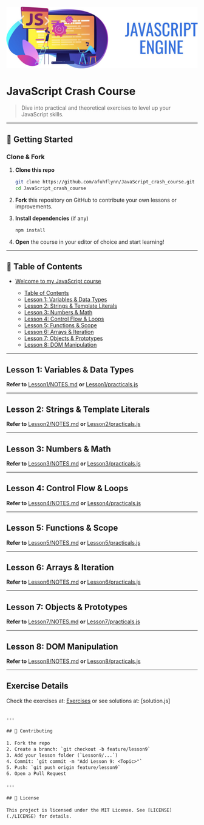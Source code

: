![Banner image](./public/js_banner.jpg)

# JavaScript Crash Course

> Dive into practical and theoretical exercises to level up your JavaScript skills.

---

## 🚀 Getting Started

### Clone & Fork

1. **Clone this repo**

   ```bash
   git clone https://github.com/afuhflynn/JavaScript_crash_course.git
   cd JavaScript_crash_course
   ```
2. **Fork** this repository on GitHub to contribute your own lessons or improvements.
3. **Install dependencies** (if any)

   ```bash
   npm install
   ```
4. **Open** the course in your editor of choice and start learning!

---

## 📖 Table of Contents

* [Welcome to my JavaScript course](#javascript-crash-course)

  * [Table of Contents](#table-of-contents)
  * [Lesson 1: Variables & Data Types](#lesson-1-variables--data-types)
  * [Lesson 2: Strings & Template Literals](#lesson-2-strings--template-literals)
  * [Lesson 3: Numbers & Math](#lesson-3-numbers--math)
  * [Lesson 4: Control Flow & Loops](#lesson-4-control-flow--loops)
  * [Lesson 5: Functions & Scope](#lesson-5-functions--scope)
  * [Lesson 6: Arrays & Iteration](#lesson-6-arrays--iteration)
  * [Lesson 7: Objects & Prototypes](#lesson-7-objects--prototypes)
  * [Lesson 8: DOM Manipulation](#lesson-8-dom-manipulation)

---

## Lesson 1: Variables & Data Types

**Refer to** [Lesson1/NOTES.md](./Lesson1/NOTES.md) **or** [Lesson1/practicals.js](./Lesson1/practicals.js)

---

## Lesson 2: Strings & Template Literals

**Refer to** [Lesson2/NOTES.md](./Lesson2/NOTES.md) **or** [Lesson2/practicals.js](./Lesson2/practicals.js)

---

## Lesson 3: Numbers & Math

**Refer to** [Lesson3/NOTES.md](./Lesson3/NOTES.md) **or** [Lesson3/practicals.js](./Lesson3/practicals.js)

---

## Lesson 4: Control Flow & Loops

**Refer to** [Lesson4/NOTES.md](./Lesson4/NOTES.md) **or** [Lesson4/practicals.js](./Lesson4/practicals.js)

---

## Lesson 5: Functions & Scope

**Refer to** [Lesson5/NOTES.md](./Lesson5/NOTES.md) **or** [Lesson5/practicals.js](./Lesson5/practicals.js)

---

## Lesson 6: Arrays & Iteration

**Refer to** [Lesson6/NOTES.md](./Lesson6/NOTES.md) **or** [Lesson6/practicals.js](./Lesson6/practicals.js)

---

## Lesson 7: Objects & Prototypes

**Refer to** [Lesson7/NOTES.md](./Lesson7/NOTES.md) **or** [Lesson7/practicals.js](./Lesson7/practicals.js)

---

## Lesson 8: DOM Manipulation

**Refer to** [Lesson8/NOTES.md](./Lesson8/NOTES.md) **or** [Lesson8/practicals.js](./Lesson8/practicals.js)

---

## Exercise Details

Check the exercises at: [Exercises](./Exercises.txt) or see solutions at: \[solution.js]

```

---

## 🤝 Contributing

1. Fork the repo
2. Create a branch: `git checkout -b feature/lesson9`
3. Add your lesson folder (`Lesson9/...`)
4. Commit: `git commit -m "Add Lesson 9: <Topic>"`
5. Push: `git push origin feature/lesson9`
6. Open a Pull Request

---

## 📄 License

This project is licensed under the MIT License. See [LICENSE](./LICENSE) for details.

```
